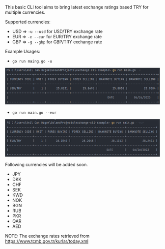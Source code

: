 This basic CLI tool aims to bring latest exchange ratings based TRY for multiple currencies.

Supported currencies:

- USD => ``-u --usd`` for USD/TRY exchange rate
- EUR => ``-e --eur`` for EUR/TRY exchange rate
- GBP => ``-g --gbp`` for GBP/TRY exchange rate

Example Usages:

- ``go run maing.go -u``

![u.png](resources%2Fu.png)

- ``go run main.go --eur``

![eur.png](resources%2Feur.png)

Following currencies will be added soon.

- JPY
- DKK
- CHF
- SEK
- KWD
- NOK
- BGN
- RUB
- PKR
- QAR
- AED

NOTE: The exchange rates retrieved from https://www.tcmb.gov.tr/kurlar/today.xml